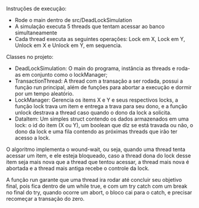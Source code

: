 Instruções de execução:
- Rode o main dentro de src/DeadLockSimulation
- A simulação executa 5 threads que tentam acessar ao banco simultaneamente
- Cada thread executa as seguintes operações: Lock em X, Lock em Y, Unlock em X e Unlock em Y, em sequencia.


Classes no projeto:
- DeadLockSimulation: O main do programa, instância as threads e roda-as em conjunto como o lockManager;
- TransactionThread: A thread com a transação a ser rodada, possui a função run principal, além de funções para abortar a execução e dormir por um tempo aleatório.
- LockManager: Gerencia os items X e Y e seus respectivos locks, a função lock trava um item e entrega a trava para seu dono, e a função unlock destrava a thread caso quando o dono da lock a solicita.
- DataItem: Um simples struct contendo os dados armazenados em uma lock: o id do item (X ou Y), um boolean que diz se está travada ou não, o dono da lock e uma fila contendo as próximas threads que irão ter acesso a lock.


O algoritmo implementa o wound-wait, ou seja, quando uma thread tenta acessar um item, e ele esteja bloqueado, caso a thread dona do lock desse item seja mais nova que a thread que tentou acessar, a thread mais nova é abortada e a thread mais antiga recebe o controle da lock.

A função run garante que uma thread ira rodar até concluir seu objetivo final, pois fica dentro de um while true, e com um try catch com um break no final do try, quando ocorre um abort, o bloco cai para o catch, e precisar recomeçar a transação do zero.